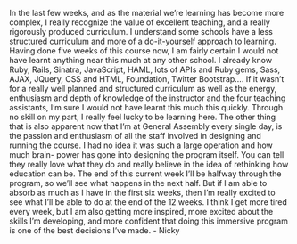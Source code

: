 In the last few weeks, and as the material we’re learning has become more
complex, I really recognize the value of excellent teaching, and a really
rigorously produced curriculum. I understand some schools have a less
structured curriculum and more of a do-it-yourself approach to learning.
Having done five weeks of this course now, I am fairly certain I would not
have learnt anything near this much at any other school. I already know Ruby,
Rails, Sinatra, JavaScript, HAML, lots of APIs and Ruby gems, Sass, AJAX,
JQuery, CSS and HTML, Foundation, Twitter Bootstrap…. If it wasn’t for a
really well planned and structured curriculum as well as the energy,
enthusiasm and depth of knowledge of the instructor and the four teaching
assistants, I’m sure I would not have learnt this much this quickly. Through
no skill on my part, I really feel lucky to be learning here. The other thing
that is also apparent now that I’m at General Assembly every single day, is
the passion and enthusiasm of all the staff involved in designing and running
the course. I had no idea it was such a large operation and how much brain-
power has gone into designing the program itself. You can tell they really
love what they do and really believe in the idea of rethinking how education
can be. The end of this current week I’ll be halfway through the program, so
we’ll see what happens in the next half. But if I am able to absorb as much as
I have in the first six weeks, then I’m really excited to see what I’ll be
able to do at the end of the 12 weeks. I think I get more tired every week,
but I am also getting more inspired, more excited about the skills I’m
developing, and more confident that doing this immersive program is one of the
best decisions I’ve made. - Nicky

